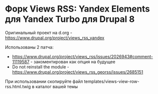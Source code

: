 # Форк Views RSS: Yandex Elements для Yandex Turbo для Drupal 8

Оригинальный проект на d.org - https://www.drupal.org/project/views_rss_yandex

Использованы 2 патча:
* https://www.drupal.org/project/views_rss/issues/2026943#comment-11119587 - закоментирован как опция на будущее
* Do not reinstall the module - https://www.drupal.org/project/views_rss_georss/issues/2685151

При использовании скопируйте файл templates/views-view-row-rss.html.twig в каталог вашей темы
